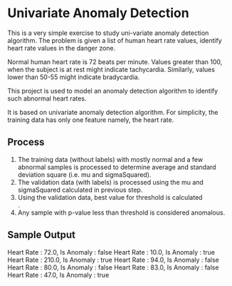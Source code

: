 Univariate Anomaly Detection
============================

This is a very simple exercise to study uni-variate anomaly detection algorithm. The problem is given a list of human heart rate values, identify heart rate values in the danger zone.

Normal human heart rate is 72 beats per minute. Values greater than 100, when the subject is at rest might indicate tachycardia. Similarly, values lower than 50-55 might indicate bradycardia.

This project is used to model an anomaly detection algorithm to identify such abnormal heart rates.

It is based on univariate anomaly detection algorithm. For simplicity, the training data has only one feature namely, the heart rate.

Process
-------

1. The training data (without labels) with mostly normal and a few abnormal samples is processed to determine average and standard deviation square (i.e. mu and sigmaSquared). <br/>
2. The validation data (with labels) is processed using the mu and sigmaSquared calculated in previous step. <br/>
3. Using the validation data, best value for threshold is calculated <br/>.
4. Any sample with p-value less than threshold is considered anomalous. <br/>

Sample Output
-------------

Heart Rate : 72.0, Is Anomaly : false
Heart Rate : 10.0, Is Anomaly : true
Heart Rate : 210.0, Is Anomaly : true
Heart Rate : 94.0, Is Anomaly : false
Heart Rate : 80.0, Is Anomaly : false
Heart Rate : 83.0, Is Anomaly : false
Heart Rate : 47.0, Is Anomaly : true